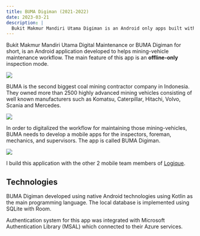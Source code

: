 ```yaml
---
title: BUMA Digiman (2021-2022)
date: 2023-03-21
description: |
  Bukit Makmur Mandiri Utama Digiman is an Android only apps built with Kotlin to digitalized mining-vehicle inspection workflow.
---
```


Bukit Makmur Mandiri Utama Digital Maintenance or BUMA Digiman for short, is an Android application developed to helps mining-vehicle maintenance workflow. The main feature of this app is an **offline-only** inspection mode. 

<img src="/images/portfolios/digiman-frontpage.webp" class="h-96 w-full object-cover"/>

BUMA is the second biggest coal mining contractor company in Indonesia. They owned more than 2500 highly advanced mining vehicles consisting of well known manufacturers such as Komatsu, Caterpillar, Hitachi, Volvo, Scania and Mercedes. 

<img src="/images/portfolios/digiman-spv.webp" class="h-96 w-full object-cover"/>

In order to digitalized the workflow for maintaining those mining-vehicles, BUMA needs to develop a mobile apps for the inspectors, foreman, mechanics, and supervisors. The app is called BUMA Digiman. 

<img src="/images/portfolios/digiman-inspection.webp" class="h-96 w-full object-cover"/>

I build this application with the other 2 mobile team members of [Logique](http://logique.co.id/). 


## Technologies

BUMA Digiman developed using native Android technologies using Kotlin as the main programming language. The local database is implemented using SQLite with Room. 

Authentication system for this app was integrated with Microsoft Authentication Library (MSAL) which connected to their Azure services. 